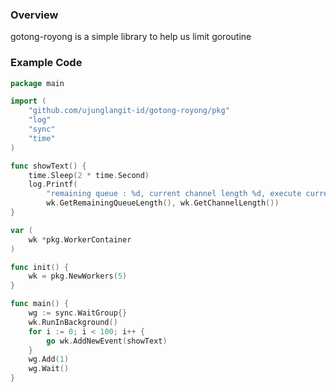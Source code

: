 ### Overview
gotong-royong is a simple library to help us limit goroutine

### Example Code
```go
package main

import (
	"github.com/ujunglangit-id/gotong-royong/pkg"
	"log"
	"sync"
	"time"
)

func showText() {
	time.Sleep(2 * time.Second)
	log.Printf(
		"remaining queue : %d, current channel length %d, execute current task ....\n",
		wk.GetRemainingQueueLength(), wk.GetChannelLength())
}

var (
	wk *pkg.WorkerContainer
)

func init() {
	wk = pkg.NewWorkers(5)
}

func main() {
	wg := sync.WaitGroup{}
	wk.RunInBackground()
	for i := 0; i < 100; i++ {
		go wk.AddNewEvent(showText)
	}
	wg.Add(1)
	wg.Wait()
}
```